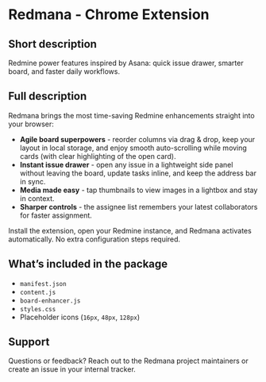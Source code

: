 # Redmana - Chrome Extension

## Short description
Redmine power features inspired by Asana: quick issue drawer, smarter board, and faster daily workflows.

## Full description
Redmana brings the most time-saving Redmine enhancements straight into your browser:

- **Agile board superpowers** - reorder columns via drag & drop, keep your layout in local storage, and enjoy smooth auto-scrolling while moving cards (with clear highlighting of the open card).
- **Instant issue drawer** - open any issue in a lightweight side panel without leaving the board, update tasks inline, and keep the address bar in sync.
- **Media made easy** - tap thumbnails to view images in a lightbox and stay in context.
- **Sharper controls** - the assignee list remembers your latest collaborators for faster assignment.

Install the extension, open your Redmine instance, and Redmana activates automatically. No extra configuration steps required.

## What’s included in the package
- `manifest.json`
- `content.js`
- `board-enhancer.js`
- `styles.css`
- Placeholder icons (`16px`, `48px`, `128px`)

## Support
Questions or feedback? Reach out to the Redmana project maintainers or create an issue in your internal tracker.

